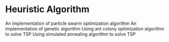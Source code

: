 # Heuristic Algorithm
An implementation of particle swarm optimization algorithm
An implementation of genetic algorithm
Using ant colony optimization algorithm to solve TSP
Using simulated annealing algorithm to solve TSP
